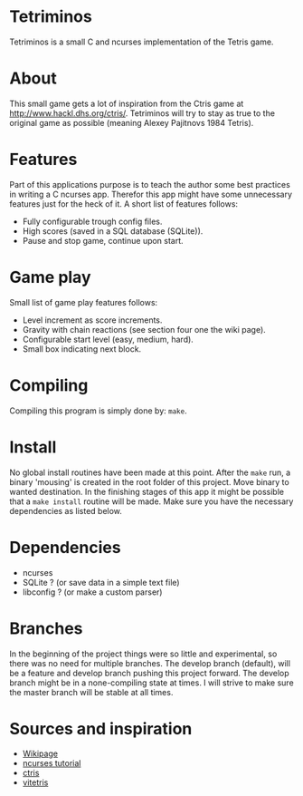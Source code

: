 Tetriminos
==========
Tetriminos is a small C and ncurses implementation of the Tetris game.


About
=====
This small game gets a lot of inspiration from the Ctris game at http://www.hackl.dhs.org/ctris/.
Tetriminos will try to stay as true to the original game as possible (meaning Alexey Pajitnovs 1984 Tetris).


Features
========
Part of this applications purpose is to teach the author some best practices in writing a C ncurses app. Therefor this app might have some unnecessary features just for the heck of it.
A short list of features follows:
  * Fully configurable trough config files.
  * High scores (saved in a SQL database (SQLite)).
  * Pause and stop game, continue upon start.


Game play
=========
Small list of game play features follows:
  * Level increment as score increments.
  * Gravity with chain reactions (see section four one the wiki page).
  * Configurable start level (easy, medium, hard).
  * Small box indicating next block.


Compiling
=========
Compiling this program is simply done by: `make`.


Install
==========
No global install routines have been made at this point. After the `make` run, a binary 'mousing' is created in the root folder of this project. Move binary to wanted destination.
In the finishing stages of this app it might be possible that a `make install` routine will be made.
Make sure you have the necessary dependencies as listed below.


Dependencies
============
  * ncurses
  * SQLite ? (or save data in a simple text file)
  * libconfig ? (or make a custom parser)


Branches
========
In the beginning of the project things were so little and experimental, so there was no need for multiple branches.
The develop branch (default), will be a feature and develop branch pushing this project forward. The develop branch might be in a none-compiling state at times.
I will strive to make sure the master branch will be stable at all times.


Sources and inspiration
=======================
  * [Wikipage](https://en.wikipedia.org/wiki/Tetris)
  * [ncurses tutorial](http://www.tldp.org/HOWTO/NCURSES-Programming-HOWTO/windows.html)
  * [ctris](http://www.hackl.dhs.org/ctris/)
  * [vitetris](http://www.victornils.net/tetris)
